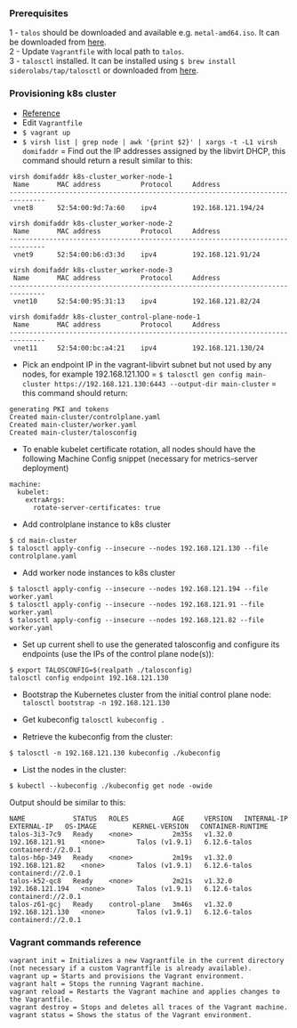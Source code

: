 ### Prerequisites
1 - `talos` should be downloaded and available e.g. `metal-amd64.iso`. It can be downloaded from [here](https://github.com/siderolabs/talos/releases/tag/v1.9.1).  
2 - Update `Vagrantfile` with local path to `talos`.  
3 - `talosctl` installed. It can be installed using `$ brew install siderolabs/tap/talosctl` or downloaded from [here](https://github.com/siderolabs/talos/releases/tag/v1.9.1).  

### Provisioning k8s cluster
- [Reference](https://www.talos.dev/v1.9/talos-guides/install/virtualized-platforms/vagrant-libvirt/)
- Edit `Vagrantfile`  
- `$ vagrant up` 
- `$ virsh list | grep node | awk '{print $2}' | xargs -t -L1 virsh domifaddr` = Find out the IP addresses assigned by the libvirt DHCP, this command should return a result similar to this:
```
virsh domifaddr k8s-cluster_worker-node-1
 Name       MAC address          Protocol     Address
-------------------------------------------------------------------------------
 vnet8      52:54:00:9d:7a:60    ipv4         192.168.121.194/24

virsh domifaddr k8s-cluster_worker-node-2
 Name       MAC address          Protocol     Address
-------------------------------------------------------------------------------
 vnet9      52:54:00:b6:d3:3d    ipv4         192.168.121.91/24

virsh domifaddr k8s-cluster_worker-node-3
 Name       MAC address          Protocol     Address
-------------------------------------------------------------------------------
 vnet10     52:54:00:95:31:13    ipv4         192.168.121.82/24

virsh domifaddr k8s-cluster_control-plane-node-1
 Name       MAC address          Protocol     Address
-------------------------------------------------------------------------------
 vnet11     52:54:00:bc:a4:21    ipv4         192.168.121.130/24

```
- Pick an endpoint IP in the vagrant-libvirt subnet but not used by any nodes, for example 192.168.121.100 = `$ talosctl gen config main-cluster https://192.168.121.130:6443 --output-dir main-cluster` = this command should return:
```
generating PKI and tokens
Created main-cluster/controlplane.yaml
Created main-cluster/worker.yaml
Created main-cluster/talosconfig
```
- To enable kubelet certificate rotation, all nodes should have the following Machine Config snippet (necessary for metrics-server deployment)
```
machine:
  kubelet:
    extraArgs:
      rotate-server-certificates: true
```
- Add controlplane instance to k8s cluster
```
$ cd main-cluster
$ talosctl apply-config --insecure --nodes 192.168.121.130 --file controlplane.yaml
```
- Add worker node instances to k8s cluster
```
$ talosctl apply-config --insecure --nodes 192.168.121.194 --file worker.yaml
$ talosctl apply-config --insecure --nodes 192.168.121.91 --file worker.yaml
$ talosctl apply-config --insecure --nodes 192.168.121.82 --file worker.yaml
```
- Set up current shell to use the generated talosconfig and configure its endpoints (use the IPs of the control plane node(s)):
```
$ export TALOSCONFIG=$(realpath ./talosconfig)
talosctl config endpoint 192.168.121.130
```
- Bootstrap the Kubernetes cluster from the initial control plane node: `talosctl bootstrap -n 192.168.121.130`
- Get kubeconfig `talosctl kubeconfig .`

- Retrieve the kubeconfig from the cluster:
```
$ talosctl -n 192.168.121.130 kubeconfig ./kubeconfig
```
- List the nodes in the cluster:
```
$ kubectl --kubeconfig ./kubeconfig get node -owide
```
Output should be similar to this:
```
NAME            STATUS   ROLES           AGE     VERSION   INTERNAL-IP       EXTERNAL-IP   OS-IMAGE         KERNEL-VERSION   CONTAINER-RUNTIME
talos-3i3-7c9   Ready    <none>          2m35s   v1.32.0   192.168.121.91    <none>        Talos (v1.9.1)   6.12.6-talos     containerd://2.0.1
talos-h6p-349   Ready    <none>          2m19s   v1.32.0   192.168.121.82    <none>        Talos (v1.9.1)   6.12.6-talos     containerd://2.0.1
talos-k52-qc8   Ready    <none>          2m21s   v1.32.0   192.168.121.194   <none>        Talos (v1.9.1)   6.12.6-talos     containerd://2.0.1
talos-z61-gcj   Ready    control-plane   3m46s   v1.32.0   192.168.121.130   <none>        Talos (v1.9.1)   6.12.6-talos     containerd://2.0.1
```
### Vagrant commands reference
```
vagrant init = Initializes a new Vagrantfile in the current directory (not necessary if a custom Vagrantfile is already available).
vagrant up = Starts and provisions the Vagrant environment.
vagrant halt = Stops the running Vagrant machine.
vagrant reload = Restarts the Vagrant machine and applies changes to the Vagrantfile.
vagrant destroy = Stops and deletes all traces of the Vagrant machine.
vagrant status = Shows the status of the Vagrant environment.
```
